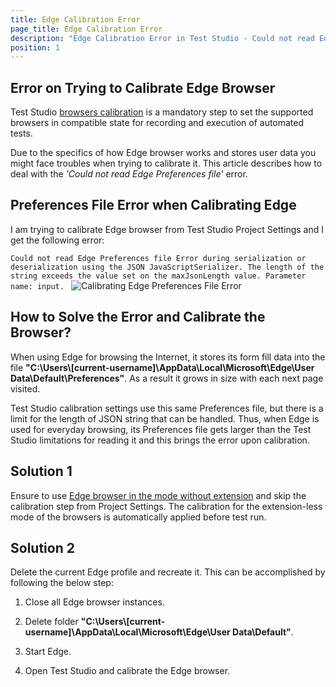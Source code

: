 ```yaml
---
title: Edge Calibration Error
page_title: Edge Calibration Error
description: "Edge Calibration Error in Test Studio - Could not read Edge Preferences file Error during serialization or deserialization. The length of the string exceeds the value set on the maxJsonLength value." 
position: 1
---
```

## Error on Trying to Calibrate Edge Browser 

Test Studio <a href="/prerequisites/configure-your-browser/browser-configuration" target="_blank">browsers calibration</a> is a mandatory step to set the supported browsers in compatible state for recording and execution of automated tests.

Due to the specifics of how Edge browser works and stores user data you might face troubles when trying to calibrate it. This article describes how to deal with the _'Could not read Edge Preferences file'_ error.

## Preferences File Error when Calibrating Edge

I am trying to calibrate Edge browser from Test Studio Project Settings and I get the following error:

`Could not read Edge Preferences file Error during serialization or deserialization using the JSON JavaScriptSerializer. The length of the string exceeds the value set on the maxJsonLength value. Parameter name: input.
`
![Calibrating Edge Preferences File Error](/img/knowledge-base/browsers-kb/calibration-error-preferences-file/fig1.png)

## How to Solve the Error and Calibrate the Browser?

When using Edge for browsing the Internet, it stores its form fill data into the file  __"C:\Users\\[current-username]\AppData\Local\Microsoft\Edge\User Data\Default\Preferences"__. As a result it grows in size with each next page visited.

Test Studio calibration settings use this same Preferences file, but there is a limit for the length of JSON string that can be handled. Thus, when Edge is used for everyday browsing, its Preferences file gets larger than the Test Studio limitations for reading it and this brings the error upon calibration.

## Solution 1

Ensure to use <a href="/prerequisites/configure-your-browser/edge-chromium#using-extension-for-edge-chromium-automation-optional" target="_blank">Edge browser in the mode without extension</a> and skip the calibration step from Project Settings. The calibration for the extension-less mode of the browsers is automatically applied before test run.

## Solution 2

Delete the current Edge profile and recreate it. This can be accomplished by following the below step:

1. Close all Edge browser instances.

2. Delete folder __"C:\Users\\[current-username]\AppData\Local\Microsoft\Edge\User Data\Default"__.

3. Start Edge.

4. Open Test Studio and calibrate the Edge browser.
